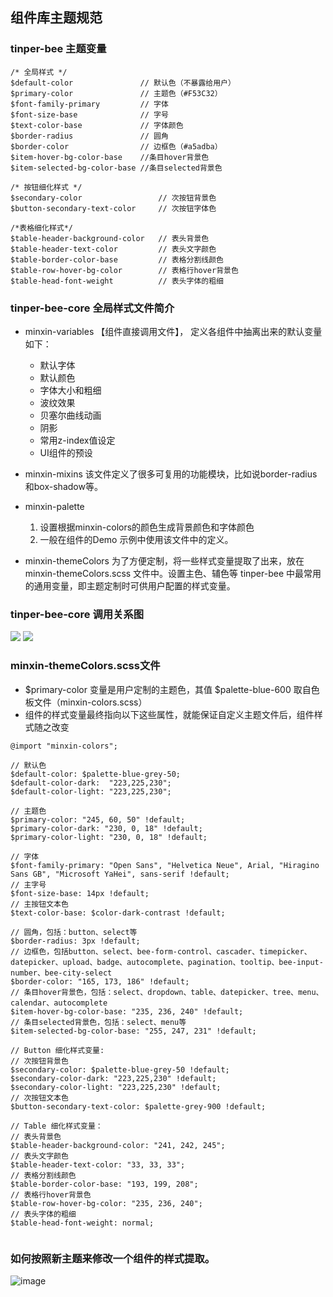 ## 组件库主题规范

###  tinper-bee 主题变量
```
/* 全局样式 */
$default-color               // 默认色（不暴露给用户）
$primary-color               // 主题色（#F53C32）
$font-family-primary         // 字体
$font-size-base              // 字号
$text-color-base             // 字体颜色
$border-radius               // 圆角
$border-color                // 边框色（#a5adba）
$item-hover-bg-color-base    //条目hover背景色
$item-selected-bg-color-base //条目selected背景色

/* 按钮细化样式 */
$secondary-color                 // 次按钮背景色
$button-secondary-text-color     // 次按钮字体色

/*表格细化样式*/
$table-header-background-color   // 表头背景色
$table-header-text-color         // 表头文字颜色
$table-border-color-base         // 表格分割线颜色
$table-row-hover-bg-color        // 表格行hover背景色
$table-head-font-weight          // 表头字体的粗细
```


### tinper-bee-core 全局样式文件简介
- minxin-variables 【组件直接调用文件】， 定义各组件中抽离出来的默认变量
  如下：
    - 默认字体
    - 默认颜色
    - 字体大小和粗细
    - 波纹效果
    - 贝塞尔曲线动画
    - 阴影
    - 常用z-index值设定
    - UI组件的预设

- minxin-mixins
该文件定义了很多可复用的功能模块，比如说border-radius和box-shadow等。

- minxin-palette
    1. 设置根据minxin-colors的颜色生成背景颜色和字体颜色
    2. 一般在组件的Demo 示例中使用该文件中的定义。 

- minxin-themeColors
为了方便定制，将一些样式变量提取了出来，放在 minxin-themeColors.scss 文件中。设置主色、辅色等 tinper-bee 中最常用的通用变量，即主题定制时可供用户配置的样式变量。


###  tinper-bee-core 调用关系图
![](http://iuap-design-cdn.oss-cn-beijing.aliyuncs.com/static/jony/1002.png)
![](http://iuap-design-cdn.oss-cn-beijing.aliyuncs.com/static/jony/1001.png)


### minxin-themeColors.scss文件
- $primary-color 变量是用户定制的主题色，其值 $palette-blue-600 取自色板文件（minxin-colors.scss）
- 组件的样式变量最终指向以下这些属性，就能保证自定义主题文件后，组件样式随之改变
```
@import "minxin-colors";

// 默认色
$default-color: $palette-blue-grey-50;
$default-color-dark:  "223,225,230";
$default-color-light: "223,225,230";

// 主题色
$primary-color: "245, 60, 50" !default;
$primary-color-dark: "230, 0, 18" !default;
$primary-color-light: "230, 0, 18" !default;

// 字体
$font-family-primary: "Open Sans", "Helvetica Neue", Arial, "Hiragino Sans GB", "Microsoft YaHei", sans-serif !default;
// 主字号
$font-size-base: 14px !default;
// 主按钮文本色
$text-color-base: $color-dark-contrast !default; 

// 圆角，包括：button、select等
$border-radius: 3px !default;
// 边框色，包括button、select、bee-form-control、cascader、timepicker、datepicker、upload、badge、autocomplete、pagination、tooltip、bee-input-number、bee-city-select
$border-color: "165, 173, 186" !default;
// 条目hover背景色，包括：select、dropdown、table、datepicker、tree、menu、calendar、autocomplete
$item-hover-bg-color-base: "235, 236, 240" !default;
// 条目selected背景色，包括：select、menu等
$item-selected-bg-color-base: "255, 247, 231" !default;

// Button 细化样式变量:
// 次按钮背景色
$secondary-color: $palette-blue-grey-50 !default;
$secondary-color-dark: "223,225,230" !default;
$secondary-color-light: "223,225,230" !default;
// 次按钮文本色
$button-secondary-text-color: $palette-grey-900 !default;

// Table 细化样式变量：
// 表头背景色
$table-header-background-color: "241, 242, 245";
// 表头文字颜色
$table-header-text-color: "33, 33, 33";
// 表格分割线颜色
$table-border-color-base: "193, 199, 208";
// 表格行hover背景色
$table-row-hover-bg-color: "235, 236, 240";
// 表头字体的粗细
$table-head-font-weight: normal;


```

### 如何按照新主题来修改一个组件的样式提取。
![image](https://user-images.githubusercontent.com/33412781/51095440-b6064e80-17ef-11e9-9181-1f8d261c424d.png)
